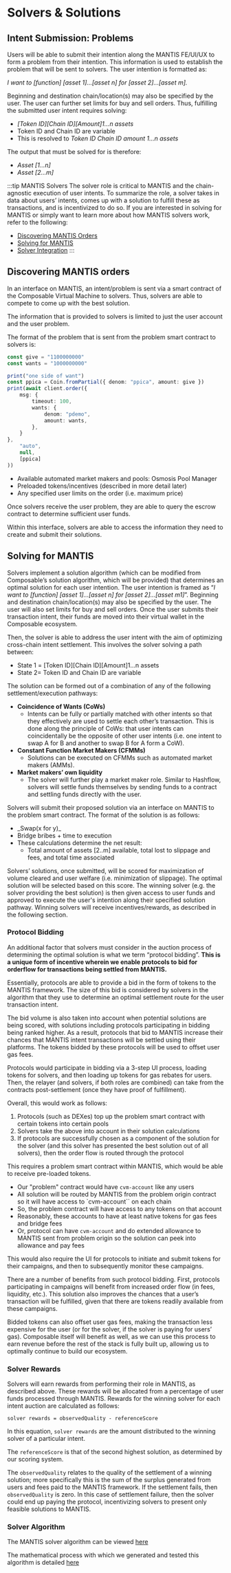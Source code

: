 # Solvers & Solutions

## Intent Submission: Problems
Users will be able to submit their intention along the MANTIS FE/UI/UX to form a problem from their intention. This information is used to establish the problem that will be sent to solvers. The user intention is formatted as:

*I want to [function] [asset 1]...[asset n] for [asset 2]...[asset m].*

Beginning and destination chain/location(s) may also be specified by the user.  The user can further set limits for buy and sell orders.
Thus, fulfilling the submitted user intent requires solving:
- *[Token ID][Chain ID][Amount]1…n assets*
- Token ID and Chain ID are variable
- This is resolved to *Token ID Chain ID amount 1...n assets*

The output that must be solved for is therefore:
- *Asset [1…n]*
- *Asset [2…m]*

:::tip MANTIS Solvers 
The solver role is critical to MANTIS and the chain-agnostic execution of user intents. To summarize the role, a solver takes in data about users’ intents, comes up with a solution to fulfill these as transactions, and is incentivized to do so.
If you are interested in solving for MANTIS or simply want to learn more about how MANTIS solvers work, refer to the following:
- [Discovering MANTIS Orders](https://github.com/ComposableFi/composable/blob/main/docs/docs/technology/mantis/tutorial.md)
- [Solving for MANTIS](https://github.com/ComposableFi/composable/blob/main/docs/docs/technology/mantis/solver-tutorial.md)
- [Solver Integration](https://github.com/ComposableFi/composable/blob/main/docs/docs/technology/mantis/problem-solver-flow.md)
:::

## Discovering MANTIS orders

In an interface on MANTIS, an intent/problem is sent via a smart contract of the Composable Virtual Machine to solvers. Thus, solvers are able to compete to come up with the best solution.

The information that is provided to solvers is limited to just the user account and the user problem.

The format of the problem that is sent from the problem smart contract to solvers is:

```ts
const give = "1100000000"
const wants = "1000000000"

print("one side of want")
const ppica = Coin.fromPartial({ denom: "ppica", amount: give })
print(await client.order({
    msg: {
        timeout: 100,
        wants: {
            denom: "pdemo",
            amount: wants,
        },
    }
},
    "auto",
    null,
    [ppica]
))
```

- Available automated market makers and pools: Osmosis Pool Manager
- Preloaded tokens/incentives (described in more detail later)
- Any specified user limits on the order (i.e. maximum price)

Once solvers receive the user problem, they are able to query the escrow contract to determine sufficient user funds.

Within this interface, solvers are able to access the information they need to create and submit their solutions.


## Solving for MANTIS
Solvers implement a solution algorithm (which can be modified from Composable’s solution algorithm, which will be provided) that determines an optimal solution for each user intention. The user intention is framed as “*I want to [function] [asset 1]...[asset n] for [asset 2]...[asset m1]*”. Beginning and destination chain/location(s) may also be specified by the user. The user will also set limits for buy and sell orders. Once the user submits their transaction intent, their funds are moved into their virtual wallet in the Composable ecosystem.

Then, the solver is able to address the user intent with the aim of optimizing cross-chain intent settlement. This involves the solver solving a path between:
- State 1 = [Token ID][Chain ID][Amount]1…n assets
- State 2= Token ID and Chain ID are variable

The solution can be formed out of a combination of any of the following settlement/execution pathways:
- **Coincidence of Wants (CoWs)**
  - Intents can be fully or partially matched with other intents so that they effectively are used to settle each other’s transaction. This is done along the principle of CoWs: that user intents can coincidentally be the opposite of other user intents (i.e. one intent to swap A for B and another to swap B for A form a CoW).
- **Constant Function Market Makers (CFMMs)**
  - Solutions can be executed on CFMMs such as automated market makers (AMMs).
- **Market makers’ own liquidity**
  - The solver will further play a market maker role. Similar to Hashflow, solvers will settle funds themselves by sending funds to a contract and settling funds directly with the user.

Solvers will submit their proposed solution via an interface on MANTIS to the problem smart contract. The format of the solution is as follows:

- \_Swap(x for y)\_
- Bridge bribes + time to execution
- These calculations determine the net result: 
  - Total amount of assets [2..m] available, total lost to slippage and fees, and total time associated

Solvers’ solutions, once submitted, will be scored for maximization of volume cleared and user welfare (i.e. minimization of slippage). The optimal solution will be selected based on this score. The winning solver (e.g. the solver providing the best solution) is then given access to user funds and approved to execute the user's intention along their specified solution pathway. Winning solvers will receive incentives/rewards, as described in the following section.

### Protocol Bidding
An additional factor that solvers must consider in the auction process of determining the optimal solution is what we term “protocol bidding”. **This is a unique form of incentive wherein we enable protocols to bid for orderflow for transactions being settled from MANTIS.**

Essentially, protocols are able to provide a bid in the form of tokens to the MANTIS framework. The size of this bid is considered by solvers in the algorithm that they use to determine an optimal settlement route for the user transaction intent. 

The bid volume is also taken into account when potential solutions are being scored, with solutions including protocols participating in bidding being ranked higher. As a result, protocols that bid to MANTIS increase their chances that MANTIS intent transactions will be settled using their platforms. The tokens bidded by these protocols will be used to offset user gas fees. 

Protocols would participate in bidding via a 3-step UI process, loading tokens for solvers, and then loading up tokens for gas rebates for users. Then, the relayer (and solvers, if both roles are combined) can take from the contracts post-settlement (once they have proof of fulfillment).

Overall, this would work as follows: 
1. Protocols (such as DEXes) top up the problem smart contract with certain tokens into certain pools
2. Solvers take the above into account in their solution calculations
3. If protocols are successfully chosen as a component of the solution for the solver (and this solver has presented the best solution out of all solvers), then the order flow is routed through the protocol

This requires a problem smart contract within MANTIS, which would be able to receive pre-loaded tokens.
- Our "problem" contract would have `cvm-account` like any users
- All solution will be routed by MANTIS from the problem origin contract so it will have access to `cvm-account`` on each chain
- So, the problem contract will have access to any tokens on that account
- Reasonably, these accounts to have at least native tokens for gas fees and bridge fees
- Or, protocol can have `cvm-account` and do extended allowance to MANTIS sent from problem origin so the solution can peek into allowance and pay fees

This would also require the UI for protocols to initiate and submit tokens for their campaigns, and then to subsequently monitor these campaigns.

There are a number of benefits from such protocol bidding. First, protocols participating in campaigns will benefit from increased order flow (in fees, liquidity, etc.). This solution also improves the chances that a user’s transaction will be fulfilled, given that there are tokens readily available from these campaigns. 

Bidded tokens can also offset user gas fees, making the transaction less expensive for the user (or for the solver, if the solver is paying for users’ gas). Composable itself will benefit as well, as we can use this process to earn revenue before the rest of the stack is fully built up, allowing us to optimally continue to build our ecosystem.

### Solver Rewards
Solvers will earn rewards from performing their role in MANTIS, as described above. These rewards will be allocated from a percentage of user funds processed through MANTIS. Rewards for the winning solver for each intent auction are calculated as follows:

`solver rewards = observedQuality - referenceScore`

In this equation, `solver rewards` are the amount distributed to the winning solver of a particular intent.

The `referenceScore` is that of the second highest solution, as determined by our scoring system.

The `observedQuality` relates to the quality of the settlement of a winning solution; more specifically this is the sum of the surplus generated from users and fees paid to the MANTIS framework. If the settlement fails, then `observedQuality` is zero. In this case of settlement failure, then the solver could end up paying the protocol, incentivizing solvers to present only feasible solutions to MANTIS.

### Solver Algorithm
The MANTIS solver algorithm can be viewed [here](https://github.com/ComposableFi/cvm/tree/main/mantis/node/src/solver) 

The mathematical process with which we generated and tested this algorithm is detailed [here](https://github.com/ComposableFi/cvm/tree/main/mantis/simulation) 

